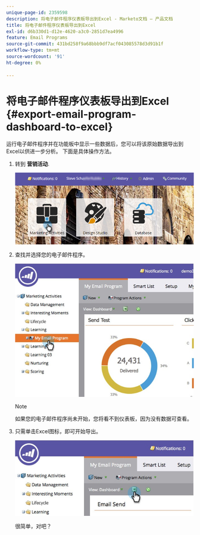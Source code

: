 ```yaml
---
unique-page-id: 2359598
description: 将电子邮件程序仪表板导出到Excel - Marketo文档 — 产品文档
title: 将电子邮件程序仪表板导出到Excel
exl-id: d6b330d1-d12e-4620-a3c0-2851d7ea4996
feature: Email Programs
source-git-commit: 431bd258f9a68bbb9df7acf043085578d3d91b1f
workflow-type: tm+mt
source-wordcount: '91'
ht-degree: 0%

---
```


# 将电子邮件程序仪表板导出到Excel {#export-email-program-dashboard-to-excel}

运行电子邮件程序并在功能板中显示一些数据后，您可以将该原始数据导出到Excel以供进一步分析。 下面是具体操作方法。

1. 转到 **营销活动**.

   ![](assets/login-marketing-activities-1.png)

1. 查找并选择您的电子邮件程序。

   ![](assets/lifecycledashboard.jpg)

   >[!NOTE]
   >
   >如果您的电子邮件程序尚未开始，您将看不到仪表板，因为没有数据可查看。

1. 只需单击Excel图标，即可开始导出。

   ![](assets/lifecycle.jpg)

   很简单，对吧？
